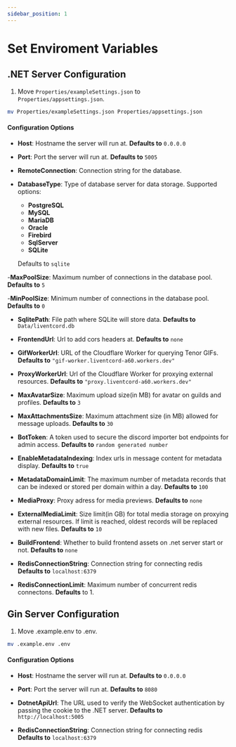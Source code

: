```yaml
---
sidebar_position: 1
---
```


# Set Enviroment Variables

## .NET Server Configuration
1. Move `Properties/exampleSettings.json` to `Properties/appsettings.json`.
```bash
mv Properties/exampleSettings.json Properties/appsettings.json
```

#### Configuration Options
  - **Host**:
    Hostname the server will run at.
    **Defaults to** `0.0.0.0`

  - **Port**:
    Port the server will run at.
    **Defaults to** `5005`

  - **RemoteConnection**:
    Connection string for the database.

  - **DatabaseType**:
    Type of database server for data storage. Supported options:
      - **PostgreSQL**
      - **MySQL**
      - **MariaDB**
      - **Oracle**
      - **Firebird**
      - **SqlServer**
      - **SQLite**
    
    Defaults to `sqlite`

  -**MaxPoolSize**: 
    Maximum number of connections in the database pool.
    **Defaults to** `5`
    
  -**MinPoolSize**: 
    Minimum number of connections in the database pool.
    **Defaults to** `0`

  - **SqlitePath**:
    File path where SQLite will store data.
    **Defaults to** `Data/liventcord.db`

  - **FrontendUrl**:
    Url to add cors headers at.
    **Defaults to** `none`

  - **GifWorkerUrl**: 
    URL of the Cloudflare Worker for querying Tenor GIFs.
    **Defaults to** `"gif-worker.liventcord-a60.workers.dev"`

  - **ProxyWorkerUrl**:
    Url of the Cloudflare Worker for proxying external resources.
    **Defaults to** `"proxy.liventcord-a60.workers.dev"`
    
  - **MaxAvatarSize**:
    Maximum upload size(in MB) for avatar on guilds and profiles.
    **Defaults to** `3`
  
  - **MaxAttachmentsSize**:
    Maximum attachment size (in MB) allowed for message uploads.
    **Defaults to** `30`
  
  - **BotToken**:
    A token used to secure the discord importer bot endpoints for admin access.
    **Defaults to** `random generated number`
    
  - **EnableMetadataIndexing**:
    Index urls in message content for metadata display.
    **Defaults to** `true`

  - **MetadataDomainLimit**:
    The maximum number of metadata records that can be indexed or stored per domain within a day.
    **Defaults to** `100`
  
  - **MediaProxy**:
    Proxy adress for media previews.
    **Defaults to** `none`

  - **ExternalMediaLimit**:
    Size limit(in GB) for total media storage on proxying external resources. If limit is reached, oldest records will be replaced with new files.
    **Defaults to** `10`

  - **BuildFrontend**:
    Whether to build frontend assets on .net server start or not.
    **Defaults to** `none`

  - **RedisConnectionString**:
    Connection string for connecting redis
    **Defaults to** `localhost:6379`

  - **RedisConnectionLimit**:
    Maximum number of concurrent redis connectons. 
    **Defaults** to 1.

## Gin Server Configuration
1. Move .example.env to .env.

```bash
mv .example.env .env
```
#### Configuration Options
  - **Host**:
    Hostname the server will run at.
    **Defaults to** `0.0.0.0`

  - **Port**:
    Port the server will run at.
    **Defaults to** `8080`

  - **DotnetApiUrl**:
    The URL used to verify the WebSocket authentication by passing the cookie to the .NET server.
    **Defaults to** `http://localhost:5005`
  
  - **RedisConnectionString**:
    Connection string for connecting redis
    **Defaults to** `localhost:6379`